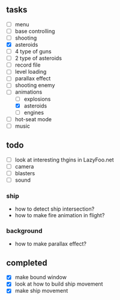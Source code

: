 ## tasks

- [ ] menu
- [ ] base controlling
- [ ] shooting
- [x] asteroids
- [ ] 4 type of guns
- [ ] 2 type of asteroids
- [ ] record file
- [ ] level loading
- [ ] parallax effect
- [ ] shooting enemy
- [ ] animations
    - [ ] explosions
    - [x] asteroids
    - [ ] engines
- [ ] hot-seat mode
- [ ] music

## todo

- [ ] look at interesting thgins in LazyFoo.net
- [ ] camera
- [ ] blasters
- [ ] sound

### ship

- how to detect ship intersection?
- how to make fire animation in flight?

### background

- how to make parallax effect?

## completed

- [x] make bound window
- [x] look at how to build ship movement
- [x] make ship movement
